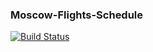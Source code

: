### Moscow-Flights-Schedule

[![Build Status](https://travis-ci.org/Frank-Kawp/Moscow-Flights-Schedule.svg?branch=master)](https://travis-ci.org/Frank-Kawp/Moscow-Flights-Schedule)
